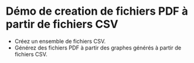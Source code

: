 # Démo de creation de fichiers PDF à partir de fichiers CSV

- Créez un ensemble de fichiers CSV.
- Générez des fichiers PDF à partir des graphes générés à partir de fichiers CSV.
